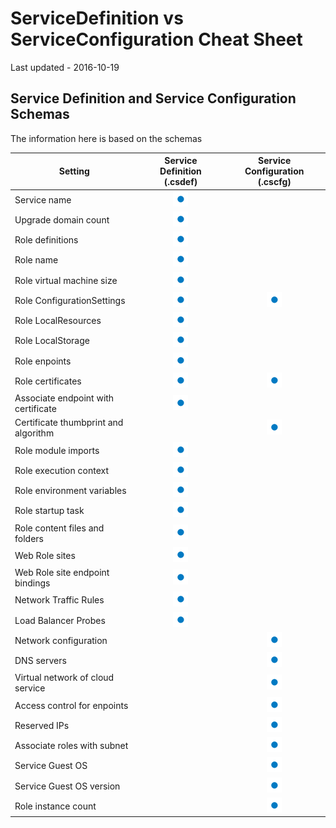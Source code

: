 # ServiceDefinition vs ServiceConfiguration Cheat Sheet
Last updated - 2016-10-19

## Service Definition and Service Configuration Schemas
The information here is based on the schemas  

Setting | Service Definition (.csdef) | Service Configuration (.cscfg)
--- | :---: | :---:
Service name | ![Blue dot](../images/blue-dot.png)
Upgrade domain count | ![Blue dot](../images/blue-dot.png)
Role definitions | ![Blue dot](../images/blue-dot.png) |
Role name | ![Blue dot](../images/blue-dot.png) |
Role virtual machine size | ![Blue dot](../images/blue-dot.png) |
Role ConfigurationSettings | ![Blue dot](../images/blue-dot.png) | ![Blue dot](../images/blue-dot.png)
Role LocalResources | ![Blue dot](../images/blue-dot.png) |
Role LocalStorage| ![Blue dot](../images/blue-dot.png) |
Role enpoints | ![Blue dot](../images/blue-dot.png)
Role certificates | ![Blue dot](../images/blue-dot.png) | ![Blue dot](../images/blue-dot.png)
Associate endpoint with certificate | ![Blue dot](../images/blue-dot.png) |
Certificate thumbprint and algorithm | | ![Blue dot](../images/blue-dot.png)
Role module imports | ![Blue dot](../images/blue-dot.png)
Role execution context | ![Blue dot](../images/blue-dot.png)
Role environment variables | ![Blue dot](../images/blue-dot.png)
Role startup task | ![Blue dot](../images/blue-dot.png)
Role content files and folders | ![Blue dot](../images/blue-dot.png)
Web Role sites | ![Blue dot](../images/blue-dot.png)
Web Role site endpoint bindings | ![Blue dot](../images/blue-dot.png)
Network Traffic Rules | ![Blue dot](../images/blue-dot.png)
Load Balancer Probes | ![Blue dot](../images/blue-dot.png)
Network configuration | | ![Blue dot](../images/blue-dot.png)
DNS servers | | ![Blue dot](../images/blue-dot.png)
Virtual network of cloud service | | ![Blue dot](../images/blue-dot.png)
Access control for enpoints | | ![Blue dot](../images/blue-dot.png)
Reserved IPs | | ![Blue dot](../images/blue-dot.png)
Associate roles with subnet | | ![Blue dot](../images/blue-dot.png)
Service Guest OS | | ![Blue dot](../images/blue-dot.png)
Service Guest OS version | | ![Blue dot](../images/blue-dot.png)
Role instance count | | ![Blue dot](../images/blue-dot.png)

